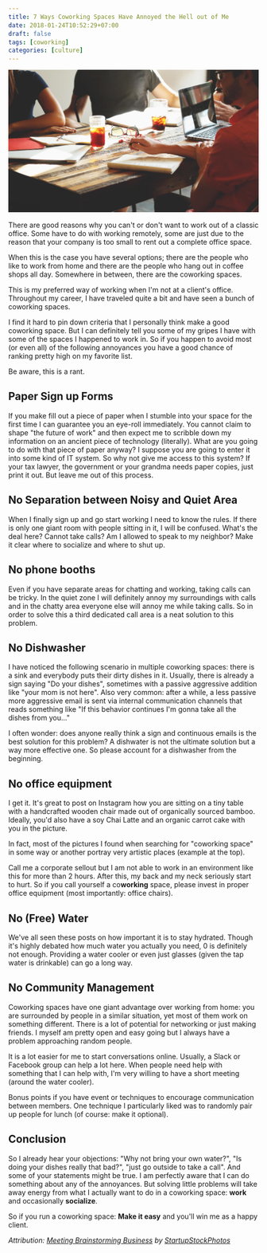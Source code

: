 ```yaml
---
title: 7 Ways Coworking Spaces Have Annoyed the Hell out of Me
date: 2018-01-24T10:52:29+07:00
draft: false
tags: [coworking]
categories: [culture]
---
```


![Coworking Space](cover.jpg)

There are good reasons why you can't or don't want to work out of a classic office. Some have to do with working remotely, some are just due to the reason that your company is too small to rent out a complete office space.

When this is the case you have several options; there are the people who like to work from home and there are the people who hang out in coffee shops all day. Somewhere in between, there are the coworking spaces.

This is my preferred way of working when I'm not at a client's office. Throughout my career, I have traveled quite a bit and have seen a bunch of coworking spaces.

I find it hard to pin down criteria that I personally think make a good coworking space. But I can definitely tell you some of my gripes I have with some of the spaces I happened to work in. So if you happen to avoid most (or even all) of the following annoyances you have a good chance of ranking pretty high on my favorite list.

Be aware, this is a rant.

## Paper Sign up Forms

If you make fill out a piece of paper when I stumble into your space for the first time I can guarantee you an eye-roll immediately. You cannot claim to shape "the future of work" and then expect me to scribble down my information on an ancient piece of technology (literally). What are you going to do with that piece of paper anyway? I suppose you are going to enter it into some kind of IT system. So why not give me access to this system? If your tax lawyer, the government or your grandma needs paper copies, just print it out. But leave me out of this process.

## No Separation between Noisy and Quiet Area

When I finally sign up and go start working I need to know the rules. If there is only one giant room with people sitting in it, I will be confused. What's the deal here? Cannot take calls? Am I allowed to speak to my neighbor? Make it clear where to socialize and where to shut up.

## No phone booths

Even if you have separate areas for chatting and working, taking calls can be tricky. In the quiet zone I will definitely annoy my surroundings with calls and in the chatty area everyone else will annoy me while taking calls. So in order to solve this a third dedicated call area is a neat solution to this problem.

## No Dishwasher

I have noticed the following scenario in multiple coworking spaces: there is a sink and everybody puts their dirty dishes in it. Usually, there is already a sign saying "Do your dishes", sometimes with a passive aggressive addition like "your mom is not here". Also very common: after a while, a less passive more aggressive email is sent via internal communication channels that reads something like "If this behavior continues I'm gonna take all the dishes from you..."

I often wonder: does anyone really think a sign and continuous emails is the best solution for this problem? A dishwater is not the ultimate solution but a way more effective one. So please account for a dishwasher from the beginning.

## No office equipment

I get it. It's great to post on Instagram how you are sitting on a tiny table with a handcrafted wooden chair made out of organically sourced bamboo. Ideally, you'd also have a soy Chai Latte and an organic carrot cake with you in the picture.

In fact, most of the pictures I found when searching for "coworking space" in some way or another portray very artistic places (example at the top).

Call me a corporate sellout but I am not able to work in an environment like this for more than 2 hours. After this, my back and my neck seriously start to hurt. So if you call yourself a co**working** space, please invest in proper office equipment (most importantly: office chairs).

## No (Free) Water

We've all seen these posts on how important it is to stay hydrated. Though it's highly debated how much water you actually you need, 0 is definitely not enough. Providing a water cooler or even just glasses (given the tap water is drinkable) can go a long way.

## No Community Management

Coworking spaces have one giant advantage over working from home: you are surrounded by people in a similar situation, yet most of them work on something different. There is a lot of potential for networking or just making friends. I myself am pretty open and easy going but I always have a problem approaching random people.

It is a lot easier for me to start conversations online. Usually, a Slack or Facebook group can help a lot here. When people need help with something that I can help with, I'm very willing to have a short meeting (around the water cooler).

Bonus points if you have event or techniques to encourage communication between members. One technique I particularly liked was to randomly pair up people for lunch (of course: make it optional).

## Conclusion

So I already hear your objections: "Why not bring your own water?", "Is doing your dishes really that bad?", "just go outside to take a call". And some of your statements might be true. I am perfectly aware that I can do something about any of the annoyances. But solving little problems will take away energy from what I actually want to do in a coworking space: **work** and occasionally **socialize**.

So if you run a coworking space: **Make it easy** and you'll win me as a happy client.

*Attribution: [Meeting Brainstorming Business](https://pixabay.com/photos/meeting-brainstorming-business-594091/) by [StartupStockPhotos](https://pixabay.com/users/startupstockphotos-690514/)*
